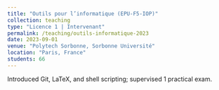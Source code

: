 ```yaml
---
title: "Outils pour l’informatique (EPU-F5-IOP)"
collection: teaching
type: "Licence 1 | Intervenant"
permalink: /teaching/outils-informatique-2023
date: 2023-09-01
venue: "Polytech Sorbonne, Sorbonne Université"
location: "Paris, France"
students: 66
---
```


Introduced Git, LaTeX, and shell scripting; supervised 1 practical exam.

